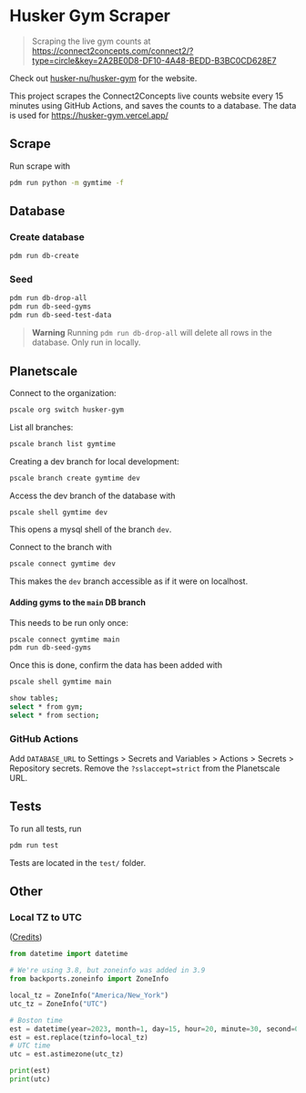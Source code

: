 # Husker Gym Scraper

> Scraping the live gym counts at https://connect2concepts.com/connect2/?type=circle&key=2A2BE0D8-DF10-4A48-BEDD-B3BC0CD628E7

Check out [husker-nu/husker-gym](https://github.com/husker-nu/husker-gym) for the website.

This project scrapes the Connect2Concepts live counts website every 15 minutes using GitHub Actions, and saves the counts to a database. The data is used for https://husker-gym.vercel.app/

## Scrape

Run scrape with 

```bash
pdm run python -m gymtime -f
```

## Database

### Create database

```bash
pdm run db-create
```

### Seed

```bash
pdm run db-drop-all
pdm run db-seed-gyms
pdm run db-seed-test-data
```

> **Warning**
> Running `pdm run db-drop-all` will delete all rows in the database. Only run in locally.

## Planetscale

Connect to the organization:

```bash
pscale org switch husker-gym
```

List all branches:

```bash
pscale branch list gymtime
```

Creating a dev branch for local development:

```bash
pscale branch create gymtime dev
```

Access the dev branch of the database with

```bash
pscale shell gymtime dev
```

This opens a mysql shell of the branch `dev`.

Connect to the branch with

```bash
pscale connect gymtime dev
```

This makes the `dev` branch accessible as if it were on localhost.

#### Adding gyms to the `main` DB branch

This needs to be run only once:

```bash
pscale connect gymtime main
pdm run db-seed-gyms
```

Once this is done, confirm the data has been added with 

```bash
pscale shell gymtime main

show tables;
select * from gym;
select * from section;
```

### GitHub Actions

Add `DATABASE_URL` to Settings > Secrets and Variables > Actions > Secrets > Repository secrets. Remove the `?sslaccept=strict` from the Planetscale URL.


## Tests

To run all tests, run

```bash
pdm run test
```

Tests are located in the `test/` folder.

## Other

### Local TZ to UTC

([Credits](https://stackoverflow.com/a/69261133/8677167))

```py
from datetime import datetime

# We're using 3.8, but zoneinfo was added in 3.9
from backports.zoneinfo import ZoneInfo

local_tz = ZoneInfo("America/New_York")
utc_tz = ZoneInfo("UTC")

# Boston time
est = datetime(year=2023, month=1, day=15, hour=20, minute=30, second=0)
est = est.replace(tzinfo=local_tz)
# UTC time
utc = est.astimezone(utc_tz)

print(est)
print(utc)
```
